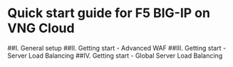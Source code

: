 # Quick start guide for F5 BIG-IP on VNG Cloud
##I. General setup
##II. Getting start - Advanced WAF
##III. Getting start - Server Load Balancing
##IV. Getting start - Global Server Load Balancing

